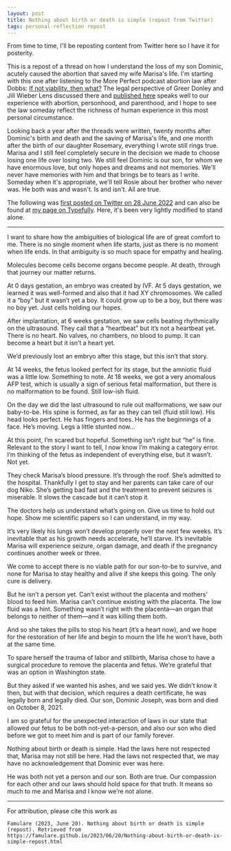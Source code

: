 ```yaml
---
layout: post
title: Nothing about birth or death is simple (repost from Twitter)
tags: personal-reflection repost
---
```


From time to time, I'll be reposting content from Twitter here so I have it for posterity. 

This is a repost of a thread on how I understand the loss of my son Dominic, acutely caused the abortion that saved my wife Marisa's life. I'm starting with this one after listening to the More Perfect podcast abortion law after Dobbs: [If not viability, then what?](https://www.wnycstudios.org/podcasts/radiolabmoreperfect/episodes/part-2-if-not-viability-then-what) The legal perspective of Greer Donley and Jill Wieber Lens discussed there and [published here](https://papers.ssrn.com/sol3/papers.cfm?abstract_id=4125492) speaks well to our experience with abortion, personhood, and parenthood, and I hope to see the law someday reflect the richness of human experience in this most personal circumstance.

Looking back a year after the threads were written, twenty months after Dominic's birth and death and the saving of Marisa's life, and one month after the birth of our daughter Rosemary, everything I wrote still rings true. Marisa and I still feel completely secure in the decision we made to choose losing one life over losing two. We still feel Dominic is our son, for whom we have enormous love, but only hopes and dreams and not memories. We'll never have memories with him and that brings be to tears as I write. Someday when it's appropriate, we'll tell Rosie about her brother who never was. He both was and wasn't. Is and isn't. All are true.

The following was [first posted on Twitter on 28 June 2022](https://twitter.com/famulare_mike/status/1541749779234820096?s=20) and can also be found at [my page on Typefully](https://typefully.com/famulare_mike/nothing-about-birth-or-death-is-simple-gYAAV2E). Here, it's been very lightly modified to stand alone.

---

I want to share how the ambiguities of biological life are of great comfort to me. There is no single moment when life starts, just as there is no moment when life ends. In that ambiguity is so much space for empathy and healing.

Molecules become cells become organs become people. At death, through that journey our matter returns.

At 0 days gestation, an embryo was created by IVF. At 5 days gestation, we learned it was well-formed and also that it had XY chromosomes. We called it a “boy” but it wasn’t yet a boy. It could grow up to be a boy, but there was no boy yet. Just cells holding our hopes.

After implantation, at 6 weeks gestation, we saw cells beating rhythmically on the ultrasound. They call that a “heartbeat” but it’s not a heartbeat yet. There is no heart. No valves, no chambers, no blood to pump. It can become a heart but it isn’t a heart yet. 

We’d previously lost an embryo after this stage, but this isn’t that story.

At 14 weeks, the fetus looked perfect for its stage, but the amniotic fluid was a little low. Something to note. At 18 weeks, we got a very anomalous AFP test, which is usually a sign of serious fetal malformation, but there is no malformation to be found. Still low-ish fluid.

On the day we did the last ultrasound to rule out malformations, we saw our baby-to-be. His spine is formed, as far as they can tell (fluid still low). His head looks perfect. He has fingers and toes. He has the beginnings of a face. He’s moving. Legs a little stunted now...

At this point, I’m scared but hopeful. Something isn’t right but “he” is fine. Relevant to the story I want to tell, I now know I’m making a category error. I’m thinking of the fetus as independent of everything else, but it wasn’t. Not yet.

They check Marisa’s blood pressure. It’s through the roof. She’s admitted to the hospital. Thankfully I get to stay and her parents can take care of our dog Niko. She’s getting bad fast and the treatment to prevent seizures is miserable. It slows the cascade but it can’t stop it.

The doctors help us understand what’s going on. Give us time to hold out hope. Show me scientific papers so I can understand, in my way. 

It’s very likely his lungs won’t develop properly over the next few weeks. It’s inevitable that as his growth needs accelerate, he’ll starve. It’s inevitable Marisa will experience seizure, organ damage, and death if the pregnancy continues another week or three.

We come to accept there is no viable path for our son-to-be to survive, and none for Marisa to stay healthy and alive if she keeps this going. The only cure is delivery.

But he isn’t a person yet. Can’t exist without the placenta and mothers’ blood to feed him. Marisa can’t continue existing with the placenta. The low fluid was a hint. Something wasn’t right with the placenta—an organ that belongs to neither of them—and it was killing them both.

And so she takes the pills to stop his heart (it’s a heart now), and we hope for the restoration of her life and begin to mourn the life he won’t have, both at the same time.

To spare herself the trauma of labor and stillbirth, Marisa chose to have a surgical procedure to remove the placenta and fetus. We’re grateful that was an option in Washington state.

But they asked if we wanted his ashes, and we said yes. We didn’t know it then, but with that decision, which requires a death certificate, he was legally born and legally died. Our son, Dominic Joseph, was born and died on October 8, 2021. 

I am so grateful for the unexpected interaction of laws in our state that allowed our fetus to be both not-yet-a-person, and also our son who died before we got to meet him and is part of our family forever.

Nothing about birth or death is simple. Had the laws here not respected that, Marisa may not still be here. Had the laws not respected that, we may have no acknowledgement that Dominic ever was here.

He was both not yet a person and our son. Both are true. Our compassion for each other and our laws should hold space for that truth. It means so much to me and Marisa and I know we’re not alone.




___

For attribution, please cite this work as

`Famulare (2023, June 20). Nothing about birth or death is simple (repost). Retrieved from https://famulare.github.io/2023/06/20/Nothing-about-birth-or-death-is-simple-repost.html`

